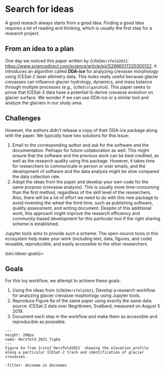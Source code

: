 # Search for ideas

A good reseach always starts from a good idea. Finding a good idea requires a lot of reading and thinking, which is usually the first step for a research project.

## From an idea to a plan

One day we noticed this paper written by {cite}`Herzfeld2021`: https://www.sciencedirect.com/science/article/pii/S2666017220300122. It introduces an algorithm called **DDA-ice** for analyzing crevasse morphology using ICESat-2 laser altimetry data. This looks really useful because glacier crevasses can influence glacier hydrology, dynamics, and mass balance through multiple processes (e.g., {cite}`Colgan2016`). This paper seeks to prove that ICESat-2 data have a potential to derive crevasse evolution on glacier surface. We wonder if we can use DDA-ice or a similar tool and analyze the glaciers in our study area.

## Challenges

However, the authors didn't release a copy of their DDA-ice package along with the paper. We typically have two solutions for this issue:

1. Email to the corresponding author and ask for the software and the documentation. Perhaps for future collaboration as well. This might ensure that the software and the previous work can be best credited, as well as the research quality using this package. However, it takes time for researchers to communicate in person or over emails, and the development of software and the data analysis might be slow compared the data collection rate.
2. Adopt the ideas from the paper and develop your own code for the same purpose (crevasse analysis). This is usually more time-consuming than the first method, regardless of the skill level of the researchers. Also, there will be a lot of effort we need to do with this new package to avoid inventing the wheel the third time, such as publishing software, quality assessment, and writing document. Despite of this additional work, this approach might improve the research efficiency and community-based development for this particular tool if the right sharing scheme is established. 

Jupyter tools aims to provide such a scheme. The open-source tools in this ecosystem help make your work (including text, data, figures, and code) reusable, reproducible, and easily accessible to the other researchers. 

(sec:ideas-goals)=
## Goals

For this toy workflow, we attempt to achieve these goals:

1. Using the ideas from {cite}`Herzfeld2021`, Develop a research workflow for analyzing glacier crevasse mophorlogy using Jupyter tools.
2. Reproduce Figure 6a of the same paper using exactly the same data source: ICESat-2 data over Negribreen, Svalbard, measured on August 5 2019.
3. Document each step in the workflow and make them as accessible and reproducible as posssible. 

```{figure} images/Herzfeld_etal_SciRemoteSens_2021_fig6a.PNG
---
height: 200px
name: Herzfeld_2021_fig6a
---
Figure 6a from {cite}`Herzfeld2021` showing the elevation profile along a particular ICESat-2 track and identification of glacier crevasses.
```

```{bibliography}
:filter: docname in docnames
```